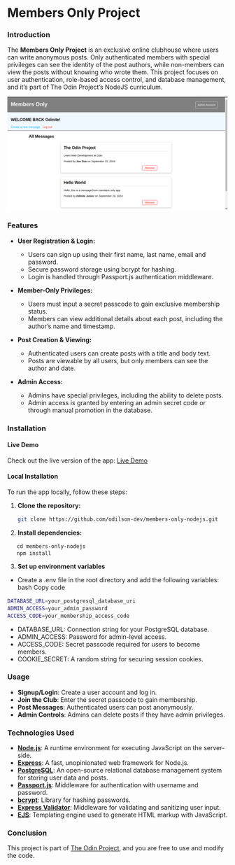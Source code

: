 # Members Only Project

### Introduction

The **Members Only Project** is an exclusive online clubhouse where users can write anonymous posts. Only authenticated members with special privileges can see the identity of the post authors, while non-members can view the posts without knowing who wrote them. This project focuses on user authentication, role-based access control, and database management, and it’s part of The Odin Project’s NodeJS curriculum.

![Screen capture](./images/Screenshot_2024-09-16_13-01-02.png)

### Features

- **User Registration & Login:**
  - Users can sign up using their first name, last name, email and password.
  - Secure password storage using bcrypt for hashing.
  - Login is handled through Passport.js authentication middleware.
- **Member-Only Privileges:**

  - Users must input a secret passcode to gain exclusive membership status.
  - Members can view additional details about each post, including the author’s name and timestamp.

- **Post Creation & Viewing:**
  - Authenticated users can create posts with a title and body text.
  - Posts are viewable by all users, but only members can see the author and date.
- **Admin Access:**
  - Admins have special privileges, including the ability to delete posts.
  - Admin access is granted by entering an admin secret code or through manual promotion in the database.

### Installation

#### Live Demo

Check out the live version of the app: [Live Demo]()

#### Local Installation

To run the app locally, follow these steps:

1. **Clone the repository:**
   ```bash
   git clone https://github.com/odilson-dev/members-only-nodejs.git
   ```
2. **Install dependencies:**

```
   cd members-only-nodejs
   npm install
```

3. **Set up environment variables**

- Create a .env file in the root directory and add the following variables:
  bash
  Copy code

```bash
DATABASE_URL=your_postgresql_database_uri
ADMIN_ACCESS=your_admin_password
ACCESS_CODE=your_membership_access_code
```

- DATABASE_URL: Connection string for your PostgreSQL database.
- ADMIN_ACCESS: Password for admin-level access.
- ACCESS_CODE: Secret passcode required for users to become members.
- COOKIE_SECRET: A random string for securing session cookies.

### Usage

- **Signup/Login**: Create a user account and log in.
- **Join the Club**: Enter the secret passcode to gain membership.
- **Post Messages**: Authenticated users can post anonymously.
- **Admin Controls**: Admins can delete posts if they have admin privileges.

### Technologies Used

- **[Node.js](https://nodejs.org/)**: A runtime environment for executing JavaScript on the server-side.
- **[Express](https://expressjs.com/)**: A fast, unopinionated web framework for Node.js.
- **[PostgreSQL](https://www.postgresql.org/)**: An open-source relational database management system for storing user data and posts.
- **[Passport.js](https://www.passportjs.org/)**: Middleware for authentication with username and password.
- **[bcrypt](https://github.com/kelektiv/node.bcrypt.js)**: Library for hashing passwords.
- **[Express Validator](https://express-validator.github.io/)**: Middleware for validating and sanitizing user input.
- **[EJS](https://ejs.co/)**: Templating engine used to generate HTML markup with JavaScript.

### Conclusion

This project is part of [The Odin Project](https://www.theodinproject.com/), and you are free to use and modify the code.
